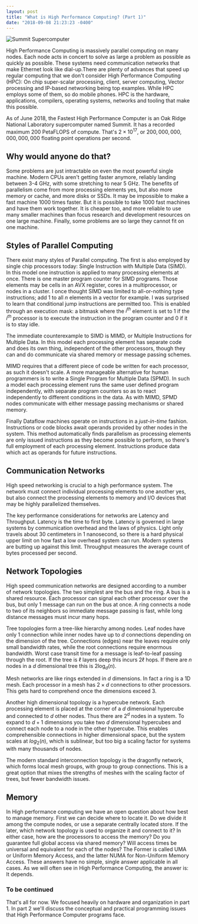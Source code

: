 ```yaml
---
layout: post
title: "What is High Performance Computing? (Part 1)"
date: "2018-09-08 21:23:23 -0400"
---
```


![Summit Supercomputer](https://www.ornl.gov/sites/default/files/2018-P01559.jpg)

High Performance Computing is massively parallel computing on many nodes. Each
node acts in concert to solve as large a problem as possible as quickly as
possible. These systems need communication networks that make Ethernet look
like dial-up.There are plenty of advances that speed up regular computing that
we don't consider High Performance Computing (HPC): On chip super-scalar
processing, client, server computing, Vector processing and IP-based networking
being top examples. While HPC employs some of them, so do mobile phones. HPC is
the hardware, applications, compilers, operating systems, networks and tooling
that make this possible.

As of June 2018, the Fastest High Performance Computer is an Oak Ridge National
Laboratory supercomputer named Summit. It has a recorded maximum 200 PetaFLOPS
of compute. That's $2\times10^{17}$, or $200,000,000,000,000,000$ floating
point operations per second.

## Why would anyone do that?

Some problems are just intractable on even the most powerful single machine.
Modern CPUs aren't getting faster anymore, reliably landing between 3-4 GHz,
with some stretching to near 5 GHz. The benefits of parallelism come from more
processing elements yes, but also more memory or cache, and more disks or SSDs.
It may be impossible to make a fast machine 1000 times faster. But it is
possible to take 1000 fast machines and have them work together. It is cheaper
too, and more reliable to use many smaller machines than focus research and
development resources on one large machine. Finally, some problems are so large
they cannot fit on one machine.


## Styles of Parallel Computing

There exist many styles of Parallel computing. The first is also employed by
single chip processors today: Single Instruction with Multiple Data (SIMD). In
this model one instruction is applied to many processing elements at once.
There is one master program counter for SIMD programs. Those elements may be
cells in an AVX register, cores in a multiprocessor, or nodes in a cluster. I
once thought SIMD was limited to all-or-nothing type instructions; add $1$ to
all $n$ elements in a vector for example. I was surprised to learn that
conditional jump instructions are permitted too. This is enabled through an
execution mask: a bitmask where the $i^{th}$ element is set to $1$ if the
$i^{th}$ processor is to execute the instruction in the program counter and $0$
if it is to stay idle.

The immediate counterexample to SIMD is MIMD, or Multiple Instructions for
Multiple Data. In this model each processing element has separate code and does
its own thing, independent of the other processors, though they can and do
communicate via shared memory or message passing schemes.

MIMD requires that a different piece of code be written for each processor, as
such it doesn't scale. A more manageable alternative for human programmers is
to write a Single Program for Multiple Data (SPMD). In such a model each
processing element runs the same user defined program independently, with
separate program counters so as to react independently to different conditions
in the data. As with MIMD, SPMD nodes communicate with either message passing
mechanisms or shared memory.

Finally Dataflow machines operate on instructions in a _just-in-time_ fashion.
Instructions or code blocks await operands provided by other nodes in the
system.  This method automatically finds parallelism as processing elements are
only issued instructions as they become possible to perform, so there's full
employment of each processing element. Instructions produce data which act as
operands for future instructions.

## Communication Networks

High speed networking is crucial to a high performance system. The network must
connect individual processing elements to one another yes, but also connect the
processing elements to memory and I/O devices that may be highly parallelized
themselves.

The key performance considerations for networks are Latency and Throughput.
Latency is the time to first byte. Latency is governed in large systems by
communication overhead and the laws of physics. Light only travels about 30
centimeters in 1 nanosecond, so there is a hard physical upper limit on how
fast a low overhead system can run. Modern systems are butting up against this
limit. Throughput measures the average count of bytes processed per second.

## Network Topologies

High speed communication networks are designed according to a number of network
topologies.  The two simplest are the bus and the ring. A bus is a shared
resource. Each processor can signal each other processor over the bus, but only
1 message can run on the bus at once. A ring connects a node to two of its
neighbors so immediate message passing is fast, while long distance messages
must incur many hops.

Tree topologies form a tree-like hierarchy among nodes. Leaf nodes have only 1
connection while inner nodes have up to $d$ connections depending on the
dimension of the tree. Connections (edges) near the leaves require only small
bandwidth rates, while the root connections require enormous bandwidth. Worst
case transit time for a message is leaf-to-leaf passing through the root. If
the tree is $\ell$ layers deep this incurs $2\ell$ hops. If there are $n$ nodes
in a $d$ dimensional tree this is $2\log_d(n)$.

Mesh networks are like rings extended in $d$ dimensions. In fact a ring is a 1D
mesh. Each processor in a mesh has $2\times d$ connections to other processors.
This gets hard to comprehend once the dimensions exceed 3.

Another high dimensional topology is a hypercube network. Each processing
element is placed at the corner of a $d$ dimensional hypercube and connected to
$d$ other nodes. Thus there are $2^d$ nodes in a system. To expand to $d+1$
dimensions you take two $d$ dimensional hypercubes and connect each node to a
node in the other hypercube. This enables comprehensible connections in higher
dimensional space, but the system scales at $log_2(n)$, which is sublinear, but
too big a scaling factor for systems with many thousands of nodes.

The modern standard interconnection topology is the dragonfly network, which
forms local mesh groups, with group to group connections. This is a great
option that mixes the strengths of meshes with the scaling factor of trees, but
fewer bandwidth issues.

## Memory

In High performance computing we have an open question about how best to manage
memory. First we can decide where to locate it. Do we divide it among the
compute nodes, or use a separate centrally located store. If the later, which
network topology is used to organize it and connect to it? In either case, how
are the processors to access the memory? Do you guarantee full global access
via shared memory? Will access times be universal and equivalent for each of
the nodes? The Former is called UMA or Uniform Memory Access, and the latter
NUMA for Non-Uniform Memory Access. These answers have no simple, single answer
applicable in all cases. As we will often see in High Performance Computing,
the answer is: It depends.

### To be continued

That's all for now. We focused heavily on hardware and organization in part 1.
In part 2 we'll discuss the conceptual and practical programming issues that
High Performance Computer programs face.
